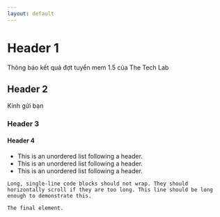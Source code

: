 ```yaml
---
layout: default
---
```




# Header 1
Thông báo kết quả đợt tuyển mem 1.5 của The Tech Lab


## Header 2
Kính gửi bạn 

### Header 3



#### Header 4

*   This is an unordered list following a header.
*   This is an unordered list following a header.
*   This is an unordered list following a header.




```
Long, single-line code blocks should not wrap. They should horizontally scroll if they are too long. This line should be long enough to demonstrate this.
```

```
The final element.
